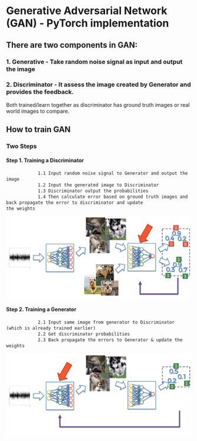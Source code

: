 # Generative Adversarial Network (GAN) - PyTorch implementation

## There are two components in GAN:

### 1. Generative - Take random noise signal as input and output the image

### 2. Discriminator - It assess the image created by Generator and provides the feedback.

Both trained/learn together as discriminator has ground truth images or real world images to compare.


## How to train GAN

### Two Steps

#### Step 1. Training a Discriminator
                1.1 Input random noise signal to Generator and output the image
                1.2 Input the generated image to Discriminator
                1.3 Discriminator output the probabilities 
                1.4 Then calculate error based on ground truth images and back propagate the error to discriminator and update                     the weights

![alt text](https://github.com/dilipajm/gan/blob/master/images/training-discriminator.png)


#### Step 2. Training a Generator
                2.1 Input same image from generator to Discriminator (which is already trained earlier)
                2.2 Get discriminator probabilities
                2.3 Back propagate the errors to Generator & update the weights

![alt text](https://github.com/dilipajm/gan/blob/master/images/training-generator.png)
